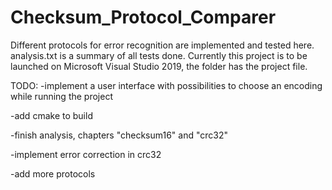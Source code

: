 # Checksum_Protocol_Comparer
Different protocols for error recognition are implemented and tested here.
analysis.txt is a summary of all tests done.
Currently this project is to be launched on Microsoft Visual Studio 2019, the folder has the project file.

TODO:
-implement a user interface with possibilities to choose an encoding while running the project 

-add cmake to build

-finish analysis, chapters "checksum16" and "crc32"

-implement error correсtion in crc32

-add more protocols

